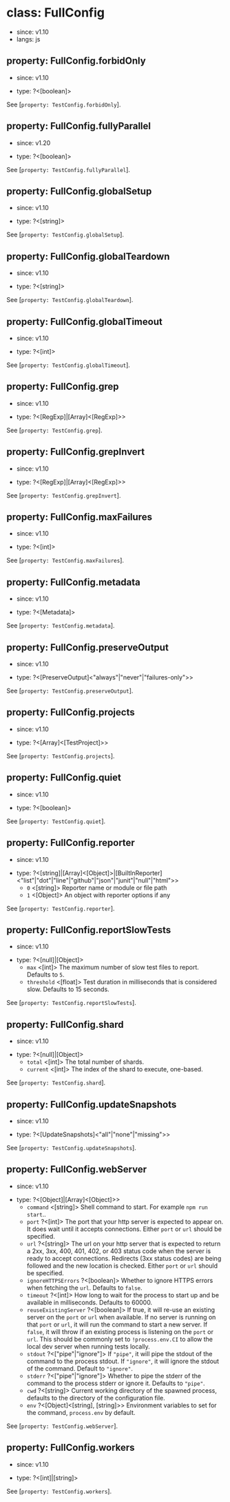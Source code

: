 # class: FullConfig
* since: v1.10
* langs: js

## property: FullConfig.forbidOnly
* since: v1.10
- type: ?<[boolean]>

See [`property: TestConfig.forbidOnly`].

## property: FullConfig.fullyParallel
* since: v1.20
- type: ?<[boolean]>

See [`property: TestConfig.fullyParallel`].

## property: FullConfig.globalSetup
* since: v1.10
- type: ?<[string]>

See [`property: TestConfig.globalSetup`].

## property: FullConfig.globalTeardown
* since: v1.10
- type: ?<[string]>

See [`property: TestConfig.globalTeardown`].

## property: FullConfig.globalTimeout
* since: v1.10
- type: ?<[int]>

See [`property: TestConfig.globalTimeout`].

## property: FullConfig.grep
* since: v1.10
- type: ?<[RegExp]|[Array]<[RegExp]>>

See [`property: TestConfig.grep`].

## property: FullConfig.grepInvert
* since: v1.10
- type: ?<[RegExp]|[Array]<[RegExp]>>

See [`property: TestConfig.grepInvert`].

## property: FullConfig.maxFailures
* since: v1.10
- type: ?<[int]>

See [`property: TestConfig.maxFailures`].

## property: FullConfig.metadata
* since: v1.10
- type: ?<[Metadata]>

See [`property: TestConfig.metadata`].

## property: FullConfig.preserveOutput
* since: v1.10
- type: ?<[PreserveOutput]<"always"|"never"|"failures-only">>

See [`property: TestConfig.preserveOutput`].

## property: FullConfig.projects
* since: v1.10
- type: ?<[Array]<[TestProject]>>

See [`property: TestConfig.projects`].

## property: FullConfig.quiet
* since: v1.10
- type: ?<[boolean]>

See [`property: TestConfig.quiet`].

## property: FullConfig.reporter
* since: v1.10
- type: ?<[string]|[Array]<[Object]>|[BuiltInReporter]<"list"|"dot"|"line"|"github"|"json"|"junit"|"null"|"html">>
  - `0` <[string]> Reporter name or module or file path
  - `1` <[Object]> An object with reporter options if any

See [`property: TestConfig.reporter`].

## property: FullConfig.reportSlowTests
* since: v1.10
- type: ?<[null]|[Object]>
  - `max` <[int]> The maximum number of slow test files to report. Defaults to `5`.
  - `threshold` <[float]> Test duration in milliseconds that is considered slow. Defaults to 15 seconds.

See [`property: TestConfig.reportSlowTests`].

## property: FullConfig.shard
* since: v1.10
- type: ?<[null]|[Object]>
  - `total` <[int]> The total number of shards.
  - `current` <[int]> The index of the shard to execute, one-based.

See [`property: TestConfig.shard`].

## property: FullConfig.updateSnapshots
* since: v1.10
- type: ?<[UpdateSnapshots]<"all"|"none"|"missing">>

See [`property: TestConfig.updateSnapshots`].

## property: FullConfig.webServer
* since: v1.10
- type: ?<[Object]|[Array]<[Object]>>
  - `command` <[string]> Shell command to start. For example `npm run start`..
  - `port` ?<[int]> The port that your http server is expected to appear on. It does wait until it accepts connections. Either `port` or `url` should be specified.
  - `url` ?<[string]> The url on your http server that is expected to return a 2xx, 3xx, 400, 401, 402, or 403 status code when the server is ready to accept connections. Redirects (3xx status codes) are being followed and the new location is checked. Either `port` or `url` should be specified.
  - `ignoreHTTPSErrors` ?<[boolean]> Whether to ignore HTTPS errors when fetching the `url`. Defaults to `false`.
  - `timeout` ?<[int]> How long to wait for the process to start up and be available in milliseconds. Defaults to 60000.
  - `reuseExistingServer` ?<[boolean]> If true, it will re-use an existing server on the `port` or `url` when available. If no server is running on that `port` or `url`, it will run the command to start a new server. If `false`, it will throw if an existing process is listening on the `port` or `url`. This should be commonly set to `!process.env.CI` to allow the local dev server when running tests locally.
  - `stdout` ?<["pipe"|"ignore"]> If `"pipe"`, it will pipe the stdout of the command to the process stdout. If `"ignore"`, it will ignore the stdout of the command. Default to `"ignore"`.
  - `stderr` ?<["pipe"|"ignore"]> Whether to pipe the stderr of the command to the process stderr or ignore it. Defaults to `"pipe"`.
  - `cwd` ?<[string]> Current working directory of the spawned process, defaults to the directory of the configuration file.
  - `env` ?<[Object]<[string], [string]>> Environment variables to set for the command, `process.env` by default.

See [`property: TestConfig.webServer`].

## property: FullConfig.workers
* since: v1.10
- type: ?<[int]|[string]>

See [`property: TestConfig.workers`].
